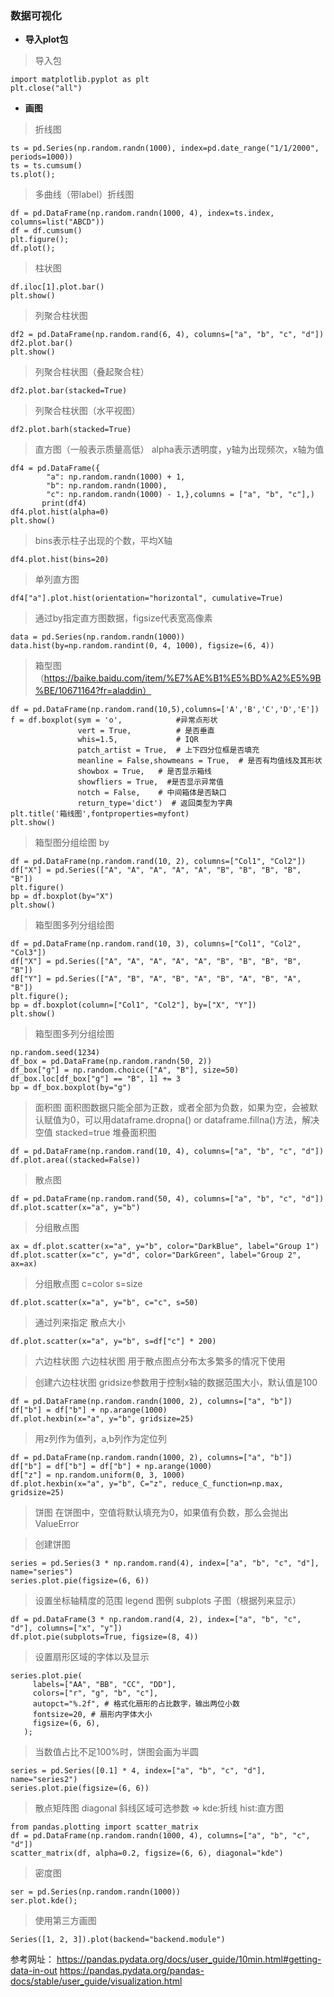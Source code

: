 
### 数据可视化

- **导入plot包**
> 导入包  
``` 
import matplotlib.pyplot as plt
plt.close("all") 
```

- **画图**
> 折线图
```
ts = pd.Series(np.random.randn(1000), index=pd.date_range("1/1/2000", periods=1000))
ts = ts.cumsum()
ts.plot();
```

> 多曲线（带label）折线图
```
df = pd.DataFrame(np.random.randn(1000, 4), index=ts.index, columns=list("ABCD"))
df = df.cumsum()
plt.figure();
df.plot();
```


> 柱状图
```
df.iloc[1].plot.bar()
plt.show()
```

> 列聚合柱状图
```
df2 = pd.DataFrame(np.random.rand(6, 4), columns=["a", "b", "c", "d"])
df2.plot.bar()
plt.show()
```

> 列聚合柱状图（叠起聚合柱）
```
df2.plot.bar(stacked=True)
```

> 列聚合柱状图（水平视图）
```
df2.plot.barh(stacked=True)
```

> 直方图（一般表示质量高低） alpha表示透明度，y轴为出现频次，x轴为值
```
df4 = pd.DataFrame({
        "a": np.random.randn(1000) + 1,
        "b": np.random.randn(1000),
        "c": np.random.randn(1000) - 1,},columns = ["a", "b", "c"],)
       print(df4)
df4.plot.hist(alpha=0)
plt.show()
```       

> bins表示柱子出现的个数，平均X轴
```
df4.plot.hist(bins=20)
```

> 单列直方图
```
df4["a"].plot.hist(orientation="horizontal", cumulative=True)
```

> 通过by指定直方图数据，figsize代表宽高像素
```
data = pd.Series(np.random.randn(1000))
data.hist(by=np.random.randint(0, 4, 1000), figsize=(6, 4))
```

> 箱型图（https://baike.baidu.com/item/%E7%AE%B1%E5%BD%A2%E5%9B%BE/10671164?fr=aladdin）
```
df = pd.DataFrame(np.random.rand(10,5),columns=['A','B','C','D','E'])
f = df.boxplot(sym = 'o',            #异常点形状
               vert = True,          # 是否垂直
               whis=1.5,             # IQR
               patch_artist = True,  # 上下四分位框是否填充
               meanline = False,showmeans = True,  # 是否有均值线及其形状
               showbox = True,   # 是否显示箱线
               showfliers = True,  #是否显示异常值
               notch = False,    # 中间箱体是否缺口
               return_type='dict')  # 返回类型为字典
plt.title('箱线图',fontproperties=myfont)
plt.show()
```

> 箱型图分组绘图 by
```
df = pd.DataFrame(np.random.rand(10, 2), columns=["Col1", "Col2"])
df["X"] = pd.Series(["A", "A", "A", "A", "A", "B", "B", "B", "B", "B"])
plt.figure()
bp = df.boxplot(by="X")
plt.show()
```

> 箱型图多列分组绘图
```
df = pd.DataFrame(np.random.rand(10, 3), columns=["Col1", "Col2", "Col3"])
df["X"] = pd.Series(["A", "A", "A", "A", "A", "B", "B", "B", "B", "B"])
df["Y"] = pd.Series(["A", "B", "A", "B", "A", "B", "A", "B", "A", "B"])
plt.figure();
bp = df.boxplot(column=["Col1", "Col2"], by=["X", "Y"])
plt.show()
```

> 箱型图多列分组绘图
```
np.random.seed(1234)
df_box = pd.DataFrame(np.random.randn(50, 2))
df_box["g"] = np.random.choice(["A", "B"], size=50)
df_box.loc[df_box["g"] == "B", 1] += 3
bp = df_box.boxplot(by="g")
```

> 面积图
> 面积图数据只能全部为正数，或者全部为负数，如果为空，会被默认赋值为0，可以用dataframe.dropna() or dataframe.fillna()方法，解决空值
> stacked=true 堆叠面积图
```
df = pd.DataFrame(np.random.rand(10, 4), columns=["a", "b", "c", "d"])
df.plot.area((stacked=False))
```

> 散点图

```
df = pd.DataFrame(np.random.rand(50, 4), columns=["a", "b", "c", "d"])
df.plot.scatter(x="a", y="b")
```

> 分组散点图

```
ax = df.plot.scatter(x="a", y="b", color="DarkBlue", label="Group 1")
df.plot.scatter(x="c", y="d", color="DarkGreen", label="Group 2", ax=ax)
```

> 分组散点图 c=color s=size

```
df.plot.scatter(x="a", y="b", c="c", s=50)
```

> 通过列来指定 散点大小

```
df.plot.scatter(x="a", y="b", s=df["c"] * 200)
```


> 六边柱状图
> 六边柱状图 用于散点图点分布太多繁多的情况下使用

> 创建六边柱状图
> gridsize参数用于控制x轴的数据范围大小，默认值是100
```
df = pd.DataFrame(np.random.randn(1000, 2), columns=["a", "b"])
df["b"] = df["b"] + np.arange(1000)
df.plot.hexbin(x="a", y="b", gridsize=25)
```

> 用z列作为值列，a,b列作为定位列
```
df = pd.DataFrame(np.random.randn(1000, 2), columns=["a", "b"])
df["b"] = df["b"] = df["b"] + np.arange(1000)
df["z"] = np.random.uniform(0, 3, 1000)
df.plot.hexbin(x="a", y="b", C="z", reduce_C_function=np.max, gridsize=25)
```


> 饼图
> 在饼图中，空值将默认填充为0，如果值有负数，那么会抛出ValueError 

> 创建饼图
```
series = pd.Series(3 * np.random.rand(4), index=["a", "b", "c", "d"], name="series")
series.plot.pie(figsize=(6, 6))

```

> 设置坐标轴精度的范围
> legend 图例 subplots 子图（根据列来显示）
```
df = pd.DataFrame(3 * np.random.rand(4, 2), index=["a", "b", "c", "d"], columns=["x", "y"])
df.plot.pie(subplots=True, figsize=(8, 4))
```


> 设置扇形区域的字体以及显示
```
series.plot.pie(
     labels=["AA", "BB", "CC", "DD"],
     colors=["r", "g", "b", "c"],
     autopct="%.2f", # 格式化扇形的占比数字，输出两位小数
     fontsize=20, # 扇形内字体大小
     figsize=(6, 6),
   );
```
 

> 当数值占比不足100%时，饼图会画为半圆
```
series = pd.Series([0.1] * 4, index=["a", "b", "c", "d"], name="series2")
series.plot.pie(figsize=(6, 6))
```

> 散点矩阵图
> diagonal 斜线区域可选参数 => kde:折线 hist:直方图
```
from pandas.plotting import scatter_matrix
df = pd.DataFrame(np.random.randn(1000, 4), columns=["a", "b", "c", "d"])
scatter_matrix(df, alpha=0.2, figsize=(6, 6), diagonal="kde")
```

> 密度图
```
ser = pd.Series(np.random.randn(1000))
ser.plot.kde();
```

> 使用第三方画图
```
Series([1, 2, 3]).plot(backend="backend.module")
```




参考网址：
https://pandas.pydata.org/docs/user_guide/10min.html#getting-data-in-out
https://pandas.pydata.org/pandas-docs/stable/user_guide/visualization.html
